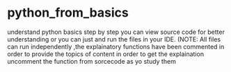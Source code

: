 # python_from_basics
understand python basics step by step
you can view source code for better understanding or you can just  and run the files in your IDE.
(NOTE: All files can run independently ,the explainatory functions have been commented in order to provide the topics of content in order to get the explaination uncomment the function from sorcecode as yo study them
